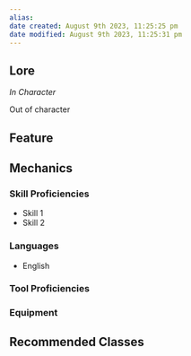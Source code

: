 ```yaml
---
alias: 
date created: August 9th 2023, 11:25:25 pm
date modified: August 9th 2023, 11:25:31 pm
---
```

## Lore
*In Character*

Out of character
## Feature

## Mechanics
### Skill Proficiencies
- Skill 1
- Skill 2
### Languages
- English
### Tool Proficiencies
### Equipment
## Recommended Classes
